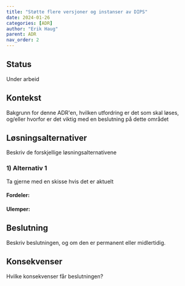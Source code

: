 ```yaml
---
title: "Støtte flere versjoner og instanser av DIPS"
date: 2024-01-26
categories: [ADR]
author: "Erik Haug"
parent: ADR
nav_order: 2
---
```


## Status

Under arbeid

## Kontekst

Bakgrunn for denne ADR'en, hvilken utfordring er det som skal løses, og/eller hvorfor er det viktig med en beslutning på
dette området

## Løsningsalternativer

Beskriv de forskjellige løsningsalternativene

### 1) Alternativ 1

Ta gjerne med en skisse hvis det er aktuelt

#### Fordeler:

#### Ulemper:

## Beslutning

Beskriv beslutningen, og om den er permanent eller midlertidig.

## Konsekvenser

Hvilke konsekvenser får beslutningen?

